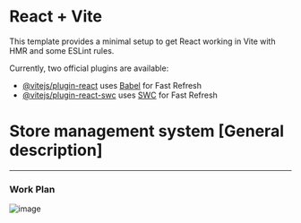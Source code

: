 # React + Vite

This template provides a minimal setup to get React working in Vite with HMR and some ESLint rules.

Currently, two official plugins are available:

- [@vitejs/plugin-react](https://github.com/vitejs/vite-plugin-react/blob/main/packages/plugin-react/README.md) uses [Babel](https://babeljs.io/) for Fast Refresh
- [@vitejs/plugin-react-swc](https://github.com/vitejs/vite-plugin-react-swc) uses [SWC](https://swc.rs/) for Fast Refresh

# Store management system [General description]
---------------------------

### Work Plan
![image](https://github.com/basheermulla/React-Final-Project-Information/assets/11898943/8a64163d-10f8-4201-a067-bedcef2e48ba)

